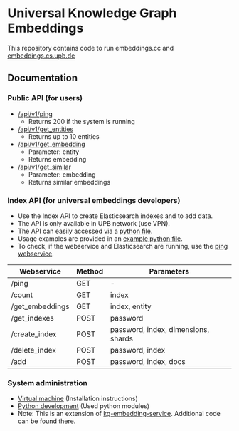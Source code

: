 # Universal Knowledge Graph Embeddings

This repository contains code to run embeddings.cc and [embeddings.cs.upb.de](http://embeddings.cs.upb.de:8443/)

## Documentation

### Public API (for users)

- [/api/v1/ping](http://embeddings.cs.upb.de:8443/api/v1/ping)
    - Returns 200 if the system is running
- [/api/v1/get_entities](http://embeddings.cs.upb.de:8443/api/v1/get_entities)
    - Returns up to 10 entities
- [/api/v1/get_embedding](http://embeddings.cs.upb.de:8443/api/v1/get_embedding?entity=http%3A%2F%2Fexample.com%2F0)
    - Parameter: entity
    - Returns embedding
- [/api/v1/get_similar](http://embeddings.cs.upb.de:8443/api/v1/get_similar?embedding=[0,1,2,3,4,5,6,7,8,9])
    - Parameter: embedding
    - Returns similar embeddings

### Index API (for universal embeddings developers)

- Use the Index API to create Elasticsearch indexes and to add data.
- The API is only available in UPB network (use VPN).
- The API can easily accessed via a [python file](api/embeddings_cc_index.py).
- Usage examples are provided in an [example python file](api/embeddings_cc_index_examples.py).
- To check, if the webservice and Elasticsearch are running, use the [ping webservice](http://embeddings.cs.uni-paderborn.de:8008/ping).

| Webservice      | Method | Parameters                          |
|-----------------|--------|-------------------------------------|
| /ping           | GET    | -                                   |
| /count          | GET    | index                               |
| /get_embeddings | GET    | index, entity                       |
| /get_indexes    | POST   | password                            |
| /create_index   | POST   | password, index, dimensions, shards |
| /delete_index   | POST   | password, index                     |
| /add            | POST   | password, index, docs               |

### System administration

- [Virtual machine](docs/vm.md) (Installation instructions)
- [Python development](docs/python.md) (Used python modules)
- Note: This is an extension of [kg-embedding-service](https://github.com/dice-group/kg-embedding-service). Additional code can be found there.
